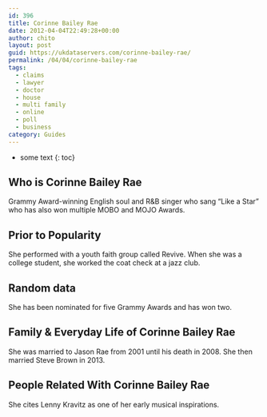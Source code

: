 ```yaml
---
id: 396
title: Corinne Bailey Rae
date: 2012-04-04T22:49:28+00:00
author: chito
layout: post
guid: https://ukdataservers.com/corinne-bailey-rae/
permalink: /04/04/corinne-bailey-rae
tags:
  - claims
  - lawyer
  - doctor
  - house
  - multi family
  - online
  - poll
  - business
category: Guides
---
```


* some text
{: toc}


## Who is  Corinne Bailey Rae
                  
                  
                  
Grammy Award-winning English soul and R&B singer who sang &#8220;Like a Star&#8221; who has also won multiple MOBO and MOJO Awards.
                  
                
                
                
## Prior to Popularity 
                  
                  
                  
She performed with a youth faith group called Revive. When she was a college student, she worked the coat check at a jazz club.
                  
                
                
                
## Random data 
                  
                  
                  
She has been nominated for five Grammy Awards and has won two.
                  
                
                
                
## Family & Everyday Life of Corinne Bailey Rae
                  
                  
                  
She was married to Jason Rae from 2001 until his death in 2008. She then married Steve Brown in 2013.
                  
                
                
                
## People Related With  Corinne Bailey Rae
                  
                  
                  
She cites Lenny Kravitz as one of her early musical inspirations.
                  
                
              
            
          
          
          
    
    
  

